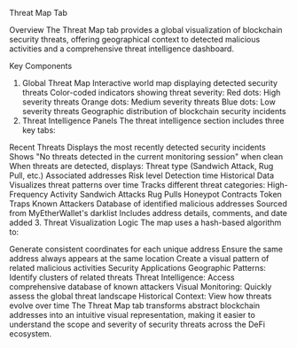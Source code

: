 Threat Map Tab


Overview
The Threat Map tab provides a global visualization of blockchain security threats, offering geographical context to detected malicious activities and a comprehensive threat intelligence dashboard.

Key Components
1. Global Threat Map
Interactive world map displaying detected security threats
Color-coded indicators showing threat severity:
Red dots: High severity threats
Orange dots: Medium severity threats
Blue dots: Low severity threats
Geographic distribution of blockchain security incidents
2. Threat Intelligence Panels
The threat intelligence section includes three key tabs:

Recent Threats
Displays the most recently detected security incidents
Shows "No threats detected in the current monitoring session" when clean
When threats are detected, displays:
Threat type (Sandwich Attack, Rug Pull, etc.)
Associated addresses
Risk level
Detection time
Historical Data
Visualizes threat patterns over time
Tracks different threat categories:
High-Frequency Activity
Sandwich Attacks
Rug Pulls
Honeypot Contracts
Token Traps
Known Attackers
Database of identified malicious addresses
Sourced from MyEtherWallet's darklist
Includes address details, comments, and date added
3. Threat Visualization Logic
The map uses a hash-based algorithm to:

Generate consistent coordinates for each unique address
Ensure the same address always appears at the same location
Create a visual pattern of related malicious activities
Security Applications
Geographic Patterns: Identify clusters of related threats
Threat Intelligence: Access comprehensive database of known attackers
Visual Monitoring: Quickly assess the global threat landscape
Historical Context: View how threats evolve over time
The Threat Map tab transforms abstract blockchain addresses into an intuitive visual representation, making it easier to understand the scope and severity of security threats across the DeFi ecosystem.
